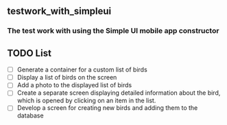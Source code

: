 ## testwork_with_simpleui
### The test work with using the Simple UI mobile app constructor

## TODO List
- [ ] Generate a container for a custom list of birds
- [ ] Display a list of birds on the screen
- [ ] Add a photo to the displayed list of birds
- [ ] Create a separate screen displaying detailed information about the bird, which is opened by clicking on an item in the list.
- [ ] Develop a screen for creating new birds and adding them to the database
